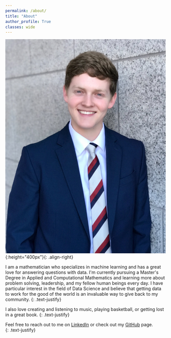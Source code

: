 ```yaml
---
permalink: /about/
title: "About"
author_profile: True
classes: wide
---
```

<!-- <img src="/assets/images/profesh.JPG" alt="" width="375" align='right'> -->
![](/assets/images/profesh.JPG){:height="400px"}{: .align-right}

I am a mathematician who specializes in machine learning and has a great love for answering questions with data. I'm currently pursuing a Master's Degree in Applied and Computational Mathematics and learning more about problem solving, leadership, and my fellow human beings every day. I have particular interest in the field of Data Science and believe that getting data to work for the good of the world is an invaluable way to give back to my community. 
{: .text-justify}

I also love creating and listening to music, playing basketball, or getting lost in a great book. 
{: .text-justify}

Feel free to reach out to me on [LinkedIn](https://www.linkedin.com/in/drewjohnston13/) or check out my [GitHub](https://github.com/drewjohnston13) page.  
{: .text-justify}
